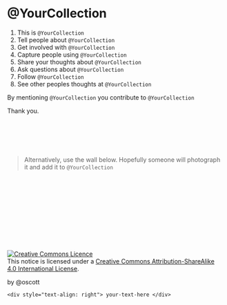 # @YourCollection 

1. This is `@YourCollection`
2. Tell people about `@YourCollection`
3. Get involved with `@YourCollection`
4. Capture people using `@YourCollection`
5. Share your thoughts about `@YourCollection`
6. Ask questions about `@YourCollection`
7. Follow `@YourCollection`
8. See other peoples thoughts at `@YourCollection`

By mentioning `@YourCollection` you contribute to `@YourCollection`

Thank you.

<br>
<br>
<br>
<br>


> Alternatively, use the wall below. Hopefully someone will photograph it and add it to `@YourCollection`

<br>
<br>
<br>
<br>
<br>
<br>
<br>
<br>
<br>
<br>
<a rel="license" href="http://creativecommons.org/licenses/by-sa/4.0/"><img alt="Creative Commons Licence" style="border-width:0" src="https://i.creativecommons.org/l/by-sa/4.0/88x31.png" /></a><br />This notice is licensed under a <a rel="license" href="http://creativecommons.org/licenses/by-sa/4.0/">Creative Commons Attribution-ShareAlike 4.0 International License</a>.

by @oscott  
```
<div style="text-align: right"> your-text-here </div>
```
<!--stackedit_data:
eyJoaXN0b3J5IjpbLTc0MDk2NzY1OSwtMTMyOTM1OTMyOSw3OT
czMTgwXX0=
-->